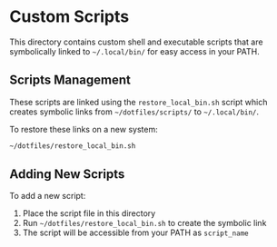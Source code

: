# Custom Scripts

This directory contains custom shell and executable scripts that are symbolically linked to `~/.local/bin/` for easy access in your PATH.

## Scripts Management

These scripts are linked using the `restore_local_bin.sh` script which creates symbolic links from `~/dotfiles/scripts/` to `~/.local/bin/`.

To restore these links on a new system:
```bash
~/dotfiles/restore_local_bin.sh
```

## Adding New Scripts

To add a new script:
1. Place the script file in this directory
2. Run `~/dotfiles/restore_local_bin.sh` to create the symbolic link
3. The script will be accessible from your PATH as `script_name`